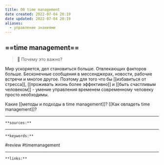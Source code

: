 ```yaml
---
title: 00 time management
date created: 2022-07-04 20:19
date updated: 2022-07-04 20:19
aliases:
  - управление знаниями
---
```


## ==time management==

> 👀 Почему это важно?

Мир ускоряется, дел становиться больше. Отвлекающих факторов больше. Бесконечные сообщения в мессенджерах, новости, рабочие встречи и многое другое. Поэтому для того что бы [[избавиться от стресса]], [[проживать жизнь более эффективно]] и [[быть счастливым человеком]] - умение управления временем современному человеку просто необходимы. 

Какие [[методы и подходы в time management]]? [[Как овладеть time management]]?

---

`**sources:**`

---

`**keywords:**`

#review
#timemanagement

---

`**links:**`

